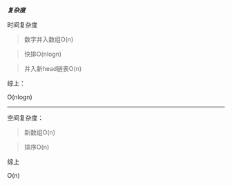 ***复杂度***

时间复杂度

>数字并入数组O(n)

>快排O(nlogn)

>并入新head链表O(n)


综上：

O(nlogn)
***
空间复杂度：
>新数组O(n)

>排序O(n)

综上

O(n)